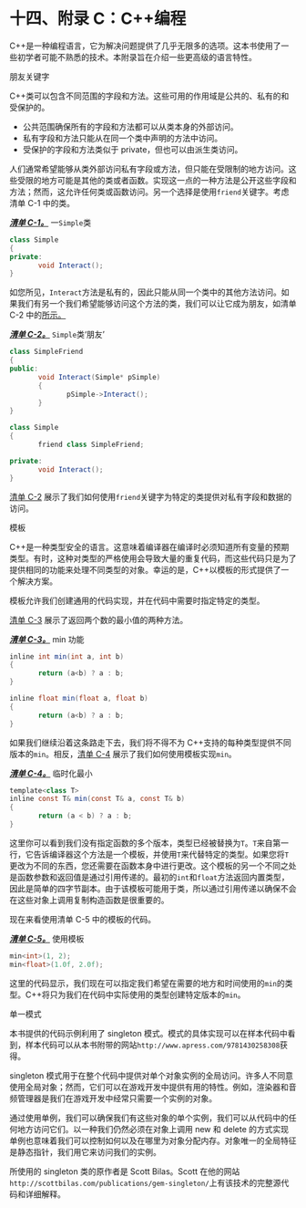 # 十四、附录 C：C++编程

C++是一种编程语言，它为解决问题提供了几乎无限多的选项。这本书使用了一些初学者可能不熟悉的技术。本附录旨在介绍一些更高级的语言特性。

朋友关键字

C++类可以包含不同范围的字段和方法。这些可用的作用域是公共的、私有的和受保护的。

*   公共范围确保所有的字段和方法都可以从类本身的外部访问。
*   私有字段和方法只能从在同一个类中声明的方法中访问。
*   受保护的字段和方法类似于 private，但也可以由派生类访问。

人们通常希望能够从类外部访问私有字段或方法，但只能在受限制的地方访问。这些受限的地方可能是其他的类或者函数。实现这一点的一种方法是公开这些字段和方法；然而，这允许任何类或函数访问。另一个选择是使用`friend`关键字。考虑清单 C-1 中的类。

[***清单 C-1。***](#_list1) 一`Simple`类

```java
class Simple
{
private:
       void Interact();
}

```

如您所见，`Interact`方法是私有的，因此只能从同一个类中的其他方法访问。如果我们有另一个我们希望能够访问这个方法的类，我们可以让它成为朋友，如清单 C-2 中的[所示。](#list2)

[***清单 C-2。***](#_list2) `Simple`类‘朋友’

```java
class SimpleFriend
{
public:
       void Interact(Simple* pSimple)
       {
              pSimple->Interact();
       }
}

class Simple
{
       friend class SimpleFriend;

private:
       void Interact();
}

```

[清单 C-2](#list2) 展示了我们如何使用`friend`关键字为特定的类提供对私有字段和数据的访问。

模板

C++是一种类型安全的语言。这意味着编译器在编译时必须知道所有变量的预期类型。有时，这种对类型的严格使用会导致大量的重复代码，而这些代码只是为了提供相同的功能来处理不同类型的对象。幸运的是，C++以模板的形式提供了一个解决方案。

模板允许我们创建通用的代码实现，并在代码中需要时指定特定的类型。

[清单 C-3](#list3) 展示了返回两个数的最小值的两种方法。

[***清单 C-3。***](#_list3) min 功能

```java
inline int min(int a, int b)
{
       return (a<b) ? a : b;
}

inline float min(float a, float b)
{
       return (a<b) ? a : b;
}

```

如果我们继续沿着这条路走下去，我们将不得不为 C++支持的每种类型提供不同版本的`min`。相反，[清单 C-4](#list4) 展示了我们如何使用模板实现`min`。

[***清单 C-4。***](#_list4) 临时化最小

```java
template<class T>
inline const T& min(const T& a, const T& b)
{
       return (a < b) ? a : b;
}

```

这里你可以看到我们没有指定函数的多个版本，类型已经被替换为`T`。`T`来自第一行，它告诉编译器这个方法是一个模板，并使用`T`来代替特定的类型。如果您将`T`更改为不同的东西，您还需要在函数本身中进行更改。这个模板的另一个不同之处是函数参数和返回值是通过引用传递的。最初的`int`和`float`方法返回内置类型，因此是简单的四字节副本。由于该模板可能用于类，所以通过引用传递以确保不会在这些对象上调用复制构造函数是很重要的。

现在来看使用清单 C-5 中的模板的代码。

[***清单 C-5。***](#_list5) 使用模板

```java
min<int>(1, 2);
min<float>(1.0f, 2.0f);

```

这里的代码显示，我们现在可以指定我们希望在需要的地方和时间使用的`min`的类型。C++将只为我们在代码中实际使用的类型创建特定版本的`min`。

单一模式

本书提供的代码示例利用了 singleton 模式。模式的具体实现可以在样本代码中看到，样本代码可以从本书附带的网站`http://www.apress.com/9781430258308`获得。

singleton 模式用于在整个代码中提供对单个对象实例的全局访问。许多人不同意使用全局对象；然而，它们可以在游戏开发中提供有用的特性。例如，渲染器和音频管理器是我们在游戏开发中经常只需要一个实例的对象。

通过使用单例，我们可以确保我们有这些对象的单个实例，我们可以从代码中的任何地方访问它们。以一种我们仍然必须在对象上调用 new 和 delete 的方式实现单例也意味着我们可以控制如何以及在哪里为对象分配内存。对象唯一的全局特征是静态指针，我们用它来访问我们的实例。

所使用的 singleton 类的原作者是 Scott Bilas。Scott 在他的网站`http://scottbilas.com/publications/gem-singleton/`上有该技术的完整源代码和详细解释。